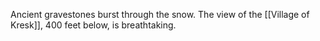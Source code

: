 Ancient gravestones burst through the snow. The view of the [[Village of Kresk]], 400 feet below, is breathtaking.